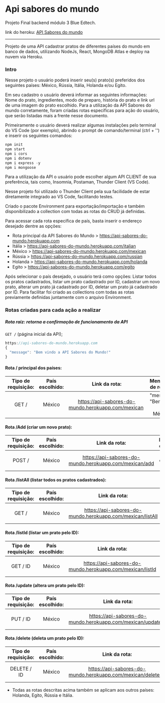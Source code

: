 # Api sabores do mundo

 Projeto Final backend módulo 3 Blue Edtech.

 link do heroku: <a href="https://api-sabores-do-mundo.herokuapp.com/"> API Sabores do mundo</a>

------

Projeto de uma API cadastrar pratos de diferentes países do mundo em banco de dados, utilizando NodeJs, React, MongoDB Atlas e deploy na nuvem via Heroku.

### Intro

Nesse projeto o usuário poderá inserir seu(s) prato(s) preferidos dos seguintes países: México, Rússia, Itália, Holanda e/ou Egito.

Em seu cadastro o usuário deverá informar as seguintes informações: Nome do prato, ingredientes, modo de preparo, história do prato e link url de uma imagem do prato escolhido. Para a utilização da API Sabores do mundo corretamente, foram criadas rotas específicas para ação do usuário, que serão listadas mais a frente nesse documento.

Primeiramente o usuário deverá realizar algumas instalações pelo terminal do VS Code (por exemplo), abrindo o prompt de comando/terminal (ctrl + '') e inserir os seguintes comandos:

```javascript
npm init
npm start
npm i cors
npm i dotenv
npm i express -y
npm i mongoose
```

Para a utilização da API o usuário pode escolher algum API CLIENT de sua preferência, tais como, Insomnia, Postaman, Thunder Client (VS Code).

Nesse projeto foi utilizado o Thunder Client pela sua facilidade de estar diretamente integrado ao VS Code, facilitando testes.

Criado o pacote Environment para exportação/importação e também disponibilizado a collection com todas as rotas do CRUD já definidas.

Para acessar cada rota específica de país, basta inserir o endereço desejado dentre as opções:

- Rota principal da API Sabores do Mundo > <https://api-sabores-do-mundo.herokuapp.com>
- Itália > <https://api-sabores-do-mundo.herokuapp.com/italian>
- México > <https://api-sabores-do-mundo.herokuapp.com/mexican>
- Rússia > <https://api-sabores-do-mundo.herokuapp.com/russian>
- Holanda > <https://api-sabores-do-mundo.herokuapp.com/holanda>
- Egito > <https://api-sabores-do-mundo.herokuapp.com/egito>

Após selecionar o país desejado, o usuário terá como opções: Listar todos os pratos cadastrados, listar um prato cadastrado por ID, cadastrar um novo prato, alterar um prato já cadastrado por ID, deletar um prato já cadastrado por ID. Para facilitar foi criado as collections com todas as rotas previamente definidas juntamente com o arquivo Environment.

### Rotas criadas para cada ação a realizar

##### Rota raiz: retorna a confirmação de funcionamento da API

`GET /` (página inicial da API);

```javascript
https://api-sabores-do-mundo.herokuapp.com
{
  "message": "Bem vindo a API Sabores do Mundo!"
}
```

#### Rota / principal dos países:

| Tipo de requisição: | País escolhido: |                        Link da rota:                         |       Mensagem de retorno:        |
| :-----------------: | :-------------: | :----------------------------------------------------------: | :-------------------------------: |
|        GET /        |     México      | <a> <https://api-sabores-do-mundo.herokuapp.com/mexican> </a> | "message": "Bem vindo ao México!" |

#### Rota /Add (criar um novo prato):

| Tipo de requisição: | País escolhido: |                        Link da rota:                         |   Mensagem de retorno:    |
| :-----------------: | :-------------: | :----------------------------------------------------------: | :-----------------------: |
|       POST /        |     México      | <a> <https://api-sabores-do-mundo.herokuapp.com/mexican/add></a> | Prato criado com sucesso! |

#### Rota /listAll (listar todos os pratos cadastrados):

| Tipo de requisição: | País escolhido: |                        Link da rota:                         |    Mensagem de retorno:    |
| :-----------------: | :-------------: | :----------------------------------------------------------: | :------------------------: |
|        GET /        |     México      | <a> <https://api-sabores-do-mundo.herokuapp.com/mexican/listAll></a> | Retorna a lista dos pratos |

#### Rota /listId (listar um prato pelo ID):

| Tipo de requisição: | País escolhido: |                        Link da rota:                         |  Mensagem de retorno:   |
| :-----------------: | :-------------: | :----------------------------------------------------------: | :---------------------: |
|      GET / ID       |     México      | <a> <https://api-sabores-do-mundo.herokuapp.com/mexican/listId></a> | Retorna o prato pelo Id |

#### Rota /update (altera um prato pelo ID):

| Tipo de requisição: | País escolhido: |                        Link da rota:                         |  Mensagem de retorno:  |
| :-----------------: | :-------------: | :----------------------------------------------------------: | :--------------------: |
|      PUT / ID       |     México      | <a> <https://api-sabores-do-mundo.herokuapp.com/mexican/update/id></a> | Altera o prato pelo Id |

#### Rota /delete (deleta um prato pelo ID):

| Tipo de requisição: | País escolhido: |                        Link da rota:                         |  Mensagem de retorno:   |
| :-----------------: | :-------------: | :----------------------------------------------------------: | :---------------------: |
|     DELETE / ID     |     México      | <a> <https://api-sabores-do-mundo.herokuapp.com/mexican/delete/id></a> | Deleta um prato pelo Id |

* Todas as rotas descritas acima também se aplicam aos outros países: Holanda, Egito, Rússia e Itália.



